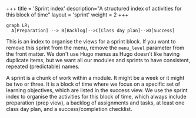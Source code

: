 +++
title = 'Sprint index'
description="A structured index of activities for this block of time"
layout = 'sprint'
weight = 2
+++

```mermaid
graph LR;
  A[Preparation] --> B[Backlog]-->C[Class day plan]-->D[Success]
```

This is an index to organise the views for a sprint block. If you want to remove this sprint from the menu, remove the `menu_level` parameter from the front matter. We don't use Hugo menus as Hugo doesn't like having duplicate items, but we want all our modules and sprints to have consistent, repeated (predictable) names.

A sprint is a chunk of work within a module. It might be a week or it might be two or three. It is a block of time where we focus on a specific set of learning objectives, which are listed in the success view. We use the sprint index to organise the activities for this block of time, which always include preparation (prep view), a backlog of assignments and tasks, at least one class day plan, and a success/completion checklist.
